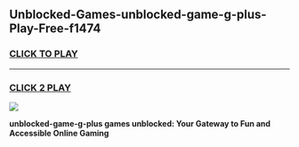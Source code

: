 
## Unblocked-Games-unblocked-game-g-plus-Play-Free-f1474
<h3>
<a href="https://premium76.site?title=unblocked-game-g-plus&ref=18A1">CLICK TO PLAY</a></h3>
<hr>

<h3>
<a href="https://premium76.site?title=unblocked-game-g-plus&ref=18A1">CLICK 2 PLAY</a>
  
</h3>

<a href="https://premium76.site?title=unblocked-game-g-plus&ref=18A1"><img src="https://clearcache.store/games.png"></a>


**unblocked-game-g-plus games unblocked: Your Gateway to Fun and Accessible Online Gaming**
